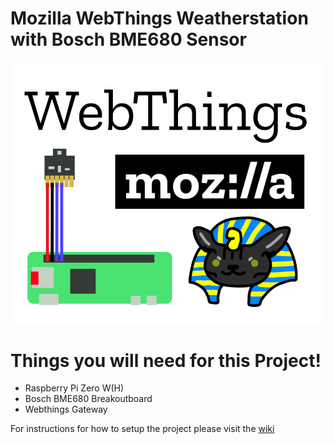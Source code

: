 # Mozilla WebThings Weatherstation with Bosch BME680 Sensor

![Alt text](resources/weatherstation.png)

<h1>Things you will need for this Project!</h1>

<ul>
<li>Raspberry Pi Zero W(H)</li>
<li>Bosch BME680 Breakoutboard</li>
<li>Webthings Gateway</li>
</ul>

<p>For instructions for how to setup the project please visit the <a href="https://github.com/Runkunkun/webthing-bme680-weatherstation/wiki">wiki</a></p>
